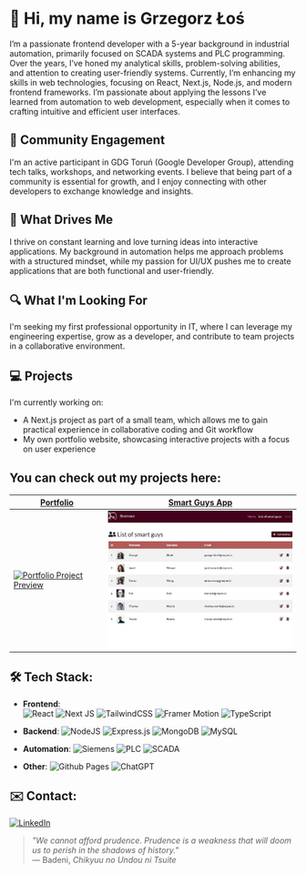 # 👋 Hi, my name is Grzegorz Łoś

 I’m a passionate frontend developer with a 5-year background in industrial automation, primarily focused on SCADA systems and PLC programming. Over the years, I’ve honed my analytical skills, problem-solving abilities, and attention to creating user-friendly systems. Currently, I’m enhancing my skills in web technologies, focusing on React, Next.js, Node.js, and modern frontend frameworks. I’m passionate about applying the lessons I’ve learned from automation to web development, especially when it comes to crafting intuitive and efficient user interfaces.



## 🤝 Community Engagement 
I'm an active participant in GDG Toruń (Google Developer Group), attending tech talks, workshops, and networking events. I believe that being part of a community is essential for growth, and I enjoy connecting with other developers to exchange knowledge and insights.


## 🚀 What Drives Me 
I thrive on constant learning and love turning ideas into interactive applications. My background in automation helps me approach problems with a structured mindset, while my passion for UI/UX pushes me to create applications that are both functional and user-friendly.

## 🔍 What I'm Looking For 
I'm seeking my first professional opportunity in IT, where I can leverage my engineering expertise, grow as a developer, and contribute to team projects in a collaborative environment.

## 💻 Projects 
I'm currently working on:

- A Next.js project as part of a small team, which allows me to gain practical experience in collaborative coding and Git workflow
- My own portfolio website, showcasing interactive projects with a focus on user experience


## You can check out my projects here:

| [Portfolio](https://github.com/Inen89/portfolio)  | [Smart Guys App](https://github.com/Inen89/smart-guys-app)                   |
|------------------------------------|----------------------------------|
| <a href="https://github.com/Inen89/portfolio"><img src="assets/portfolio.gif" alt="Portfolio Project Preview" width="400"/></a> | <a href="https://github.com/Inen89/smart-guys-app"><img src="assets/smart-guys.jpg" alt="Smart Guys App Preview" width="400"/></a> |



## 🛠️ Tech Stack:
- **Frontend**:  
 ![React](https://img.shields.io/badge/react-%2320232a.svg?style=for-the-badge&logo=react&logoColor=%2361DAFB)	 ![Next JS](https://img.shields.io/badge/Next-black?style=for-the-badge&logo=next.js&logoColor=white) ![TailwindCSS](https://img.shields.io/badge/tailwindcss-%2338B2AC.svg?style=for-the-badge&logo=tailwind-css&logoColor=white)  ![Framer Motion](https://img.shields.io/badge/Framer%20Motion-0f0f0f?style=for-the-badge&logo=framer&logoColor=00A9E0)  ![TypeScript](https://img.shields.io/badge/typescript-%23007ACC.svg?style=for-the-badge&logo=typescript&logoColor=white)
- **Backend**: 
  ![NodeJS](https://img.shields.io/badge/node.js-6DA55F?style=for-the-badge&logo=node.js&logoColor=white) 	![Express.js](https://img.shields.io/badge/express.js-%23404d59.svg?style=for-the-badge&logo=express&logoColor=%2361DAFB) ![MongoDB](https://img.shields.io/badge/MongoDB-%234ea94b.svg?style=for-the-badge&logo=mongodb&logoColor=white) 	![MySQL](https://img.shields.io/badge/mysql-4479A1.svg?style=for-the-badge&logo=mysql&logoColor=white)
- **Automation**: 
  ![Siemens](https://img.shields.io/badge/Siemens-0A6B3D?style=for-the-badge&logo=siemens&logoColor=white) ![PLC](https://img.shields.io/badge/PLC-0A6B3D?style=for-the-badge&logo=electrical%2Fplc&logoColor=white) ![SCADA](https://img.shields.io/badge/SCADA-0053A0?style=for-the-badge&logo=linux&logoColor=white)

- **Other**: 
  ![Github Pages](https://img.shields.io/badge/github%20pages-121013?style=for-the-badge&logo=github&logoColor=white)	![ChatGPT](https://img.shields.io/badge/chatGPT-74aa9c?style=for-the-badge&logo=openai&logoColor=white)

## ✉️ Contact: 
[![LinkedIn](https://img.shields.io/badge/linkedin-%230077B5.svg?style=for-the-badge&logo=linkedin&logoColor=white)](https://www.linkedin.com/in/grzeglos)

> *"We cannot afford prudence. Prudence is a weakness that will doom us to perish in the shadows of history."*    
> —  Badeni, *Chikyuu no Undou ni Tsuite*


